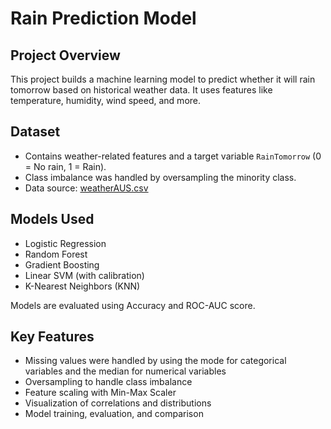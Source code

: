 # Rain Prediction Model

## Project Overview
This project builds a machine learning model to predict whether it will rain tomorrow based on historical weather data. It uses features like temperature, humidity, wind speed, and more.

## Dataset
- Contains weather-related features and a target variable `RainTomorrow` (0 = No rain, 1 = Rain).
- Class imbalance was handled by oversampling the minority class.
- Data source: [weatherAUS.csv]([your-dataset-link-here](https://www.kaggle.com/datasets/jsphyg/weather-dataset-rattle-package/data))

## Models Used
- Logistic Regression
- Random Forest
- Gradient Boosting
- Linear SVM (with calibration)
- K-Nearest Neighbors (KNN)

Models are evaluated using Accuracy and ROC-AUC score.

## Key Features
- Missing values were handled by using the mode for categorical variables
  and the median for numerical variables
- Oversampling to handle class imbalance
- Feature scaling with Min-Max Scaler
- Visualization of correlations and distributions
- Model training, evaluation, and comparison

